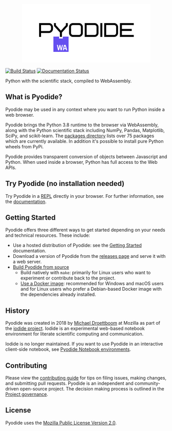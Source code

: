 <div align="center">
  <a href="https://github.com/pyodide/pyodide">
  <img src="./docs/_static/img/pyodide-logo-readme.png" alt="Pyodide">
  </a>
</div>


[![Build Status](https://circleci.com/gh/pyodide/pyodide.png)](https://circleci.com/gh/pyodide/pyodide)
[![Documentation Status](https://readthedocs.org/projects/pyodide/badge/?version=latest)](https://pyodide.readthedocs.io/?badge=latest)

Python with the scientific stack, compiled to WebAssembly.

## What is Pyodide?

Pyodide may be used in any context where you want to run Python inside a web
browser.

Pyodide brings the Python 3.8 runtime to the browser via WebAssembly, along with
the Python scientific stack including NumPy, Pandas, Matplotlib, SciPy, and
scikit-learn. The [packages directory](packages) lists over 75 packages which
are currently available. In addition it's possible to install pure Python wheels
from PyPi.

Pyodide provides transparent conversion of objects between Javascript and
Python. When used inside a browser, Python has full access to the Web APIs.

## Try Pyodide (no installation needed)

Try Pyodide in a
[REPL](https://pyodide-cdn2.iodide.io/v0.17.0a2/full/console.html) directly in
your browser. For further information, see the
[documentation](https://pyodide.org/en/0.17.0a2/).

## Getting Started

Pyodide offers three different ways to get started depending on your needs and
technical resources. These include:

- Use a hosted distribution of Pyodide: see the [Getting
  Started](https://pyodide.org/en/0.17.0a2/usage/quickstart.html) documentation.
- Download a version of Pyodide from the [releases
  page](https://github.com/pyodide/pyodide/releases/) and serve it
  with a web server.
- [Build Pyodide from source](https://pyodide.org/en/0.17.0a2/development/building-from-sources.html)
  - Build natively with `make`: primarily for Linux users who want to
    experiment or contribute back to the project.
  - [Use a Docker image](https://pyodide.org/en/0.17.0a2/development/building-from-sources.html#using-docker):
    recommended for Windows and macOS users and for Linux users who prefer a
    Debian-based Docker image with the dependencies already installed.


## History
Pyodide was created in 2018 by [Michael Droettboom](https://github.com/mdboom)
at Mozilla as part of the [iodide
project](https://github.com/iodide-project/iodide). Iodide is an experimental
web-based notebook environment for literate scientific computing and
communication.

Iodide is no longer maintained. If you want to use Pyodide in an interactive
client-side notebook, see [Pyodide Notebook
environments](https://pyodide.org/en/0.17.0a2/project/related-projects.html#notebook-environements-ides-repls).

## Contributing

Please view the [contributing
guide](https://pyodide.org/en/0.17.0a2/development/contributing.html) for tips
on filing issues, making changes, and submitting pull requests. Pyodide is an
independent and community-driven open-source project. The decision making
process is outlined in the [Project
governance](https://pyodide.org/en/0.17.0a2/project/governance.html).

## License

Pyodide uses the [Mozilla Public License Version
2.0](https://choosealicense.com/licenses/mpl-2.0/).
